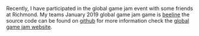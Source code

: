 Recently, I have participated in the global game jam event with some friends at Richmond.
My teams January 2019 global game jam game is [beeline](https://www.electromatter.info/beeline) the source code can be
found on [github](https://github.com/electromatter/beeline) for more information check the [global game jam
website](https://globalgamejam.org/2019/games/beeline).
